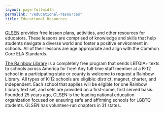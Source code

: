 ```yaml
---
layout: page-fullwidth
permalink: "/educational-resources"
title: Educational Resources
---
```


<head>
	<link rel="stylesheet" href="/assets/css/main.css"/>
</head>

<a href="https://www.glsen.org/" target="_blank">GLSEN</a> provides free lesson plans, activities, and other resources for educators. These lessons are comprised of knowledge and skills that help students navigate a diverse world and foster a positive environment in schools. All of their lessons are age appropriate and align with the Common Core ELA Standards.

<a href="https://rainbowlibrary.org/" target="_blank">The Rainbow Library</a> is a completely free program that sends LBTQIA+ texts to schools across America for free! Any full-time staff member at a K-12 school in a participating state or county is welcome to request a Rainbow Library. All types of K-12 schools are eligible: district, magnet, charter, and independent. Each school that applies will be eligible for one Rainbow Library text set, and sets are provided on a first-come, first served basis. Founded 25 years ago, GLSEN is the leading national education organization focused on ensuring safe and affirming schools for LGBTQ students. GLSEN has volunteer-run chapters in 31 states. 
